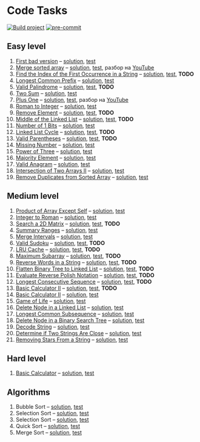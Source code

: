 # Code Tasks

[![Build project](https://github.com/IT-Enduro/code-tasks/actions/workflows/build.yml/badge.svg?branch=master)](https://github.com/IT-Enduro/code-tasks/actions/workflows/build.yml)
[![pre-commit](https://img.shields.io/badge/pre--commit-enabled-brightgreen?logo=pre-commit)](https://github.com/pre-commit/pre-commit)

[//]: # (@formatter:off)

## Easy level

1. [First bad version](https://leetcode.com/problems/first-bad-version/) – [solution](src/main/kotlin/ru/romanow/easy/FirstBadVersion.kt), [test](src/test/kotlin/ru/romanow/FirstBadVersionTest.kt)
2. [Merge sorted array](https://leetcode.com/problems/merge-sorted-array/) – [solution](src/main/kotlin/ru/romanow/easy/MergeSortedArrays.kt), [test](src/test/kotlin/ru/romanow/easy/MergeSortedArraysTest.kt), разбор на [YouTube](https://youtube.com/watch?v=qEHYFV0f6FQ)
3. [Find the Index of the First Occurrence in a String](https://leetcode.com/problems/find-the-index-of-the-first-occurrence-in-a-string/) – [solution](src/main/kotlin/ru/romanow/FirstOccurrenceInAString.kt), [test](src/test/kotlin/ru/romanow/easy/FirstOccurrenceInAStringTest.kt), **TODO**
4. [Longest Common Prefix](https://leetcode.com/problems/longest-common-prefix/) – [solution](src/main/kotlin/ru/romanow/easy/LongestCommonPrefix.kt), [test](src/test/kotlin/ru/romanow/easy/LongestCommonPrefixTest.kt)
5. [Valid Palindrome](https://leetcode.com/problems/valid-palindrome/) – [solution](src/main/kotlin/ru/romanow/easy/ValidPalindrome.kt), [test](src/test/kotlin/ru/romanow/easy/ValidPalindromeTest.kt), **TODO**
6. [Two Sum](https://leetcode.com/problems/two-sum/) – [solution](src/main/kotlin/ru/romanow/easy/TwoSum.kt), [test](src/test/kotlin/ru/romanow/easy/TwoSumTest.kt)
7. [Plus One](https://leetcode.com/problems/plus-one/) – [solution](src/main/kotlin/ru/romanow/easy/PlusOne.kt), [test](src/test/kotlin/ru/romanow/easy/PlusOneTest.kt), разбор на [YouTube](https://www.youtube.com/watch?v=tKVFK1kVzyI)
8. [Roman to Integer](https://leetcode.com/problems/roman-to-integer/) – [solution](src/main/kotlin/ru/romanow/easy/RomanToInteger.kt), [test](src/test/kotlin/ru/romanow/easy/RomanToIntegerTest.kt)
9. [Remove Element](https://leetcode.com/problems/remove-element/) – [solution](src/main/kotlin/ru/romanow/easy/RemoveElement.kt), [test](src/test/kotlin/ru/romanow/easy/RemoveElementTest.kt), **TODO**
10. [Middle of the Linked List](https://leetcode.com/problems/middle-of-the-linked-list/) – [solution](src/main/kotlin/ru/romanow/easy/MiddleOfTheLinkedList.kt), [test](src/test/kotlin/ru/romanow/easy/MiddleOfTheLinkedListTest.kt), **TODO**
11. [Number of 1 Bits](https://leetcode.com/problems/number-of-1-bits/) – [solution](src/main/kotlin/ru/romanow/easy/HammingWeight.kt), [test](src/test/kotlin/ru/romanow/easy/HammingWeightTest.kt)
12. [Linked List Cycle](https://leetcode.com/problems/linked-list-cycle/) – [solution](src/main/kotlin/ru/romanow/easy/LinkedListCycle.kt), [test](src/test/kotlin/ru/romanow/easy/LinkedListCycleTest.kt), **TODO**
13. [Valid Parentheses](https://leetcode.com/problems/valid-parentheses/) – [solution](src/main/kotlin/ru/romanow/easy/ValidParentheses.kt), [test](src/test/kotlin/ru/romanow/easy/ValidParenthesesTest.kt), **TODO**
14. [Missing Number](https://leetcode.com/problems/missing-number/) – [solution](src/main/kotlin/ru/romanow/easy/MissingNumber.kt), [test](src/test/kotlin/ru/romanow/easy/MissingNumberTest.kt)
15. [Power of Three](https://leetcode.com/problems/power-of-three/) – [solution](src/main/kotlin/ru/romanow/easy/PowerOfThree.kt), [test](src/test/kotlin/ru/romanow/easy/PowerOfThreeTest.kt)
16. [Majority Element](https://leetcode.com/problems/majority-element/) – [solution](src/main/kotlin/ru/romanow/easy/MajorityElement.kt), [test](src/test/kotlin/ru/romanow/easy/MajorityElementTest.kt)
17. [Valid Anagram](https://leetcode.com/problems/valid-anagram/) – [solution](src/main/kotlin/ru/romanow/easy/ValidAnagram.kt), [test](src/test/kotlin/ru/romanow/easy/ValidAnagramTest.kt)
18. [Intersection of Two Arrays II](https://leetcode.com/problems/intersection-of-two-arrays-ii/) – [solution](src/main/kotlin/ru/romanow/easy/IntersectionOfTwoArrays.kt), [test](src/test/kotlin/ru/romanow/easy/IntersectionOfTwoArraysTest.kt)
19. [Remove Duplicates from Sorted Array](https://leetcode.com/problems/remove-duplicates-from-sorted-array/) – [solution](src/main/kotlin/ru/romanow/easy/RemoveDuplicatesFromSortedArray.kt), [test](src/test/kotlin/ru/romanow/easy/RemoveDuplicatesFromSortedArrayTest.kt)

## Medium level

1. [Product of Array Except Self](https://leetcode.com/problems/product-of-array-except-self/) – [solution](src/main/kotlin/ru/romanow/medium/ProductOfArrayExceptSelf.kt), [test](src/test/kotlin/ru/romanow/medium/ProductOfArrayExceptSelfTest.kt)
2. [Integer to Roman](https://leetcode.com/problems/integer-to-roman/) – [solution](src/main/kotlin/ru/romanow/medium/IntegerToRoman.kt), [test](src/test/kotlin/ru/romanow/medium/IntegerToRomanTest.kt)
3. [Search a 2D Matrix](https://leetcode.com/problems/search-a-2d-matrix/) – [solution](src/main/kotlin/ru/romanow/medium/SearchIn2dMatrix.kt), [test](src/test/kotlin/ru/romanow/medium/SearchIn2dMatrixTest.kt), **TODO**
4. [Summary Ranges](https://leetcode.com/problems/summary-ranges/) – [solution](src/main/kotlin/ru/romanow/medium/SummaryRanges.kt), [test](src/test/kotlin/ru/romanow/medium/SummaryRangesTest.kt)
5. [Merge Intervals](https://leetcode.com/problems/merge-intervals/) – [solution](src/main/kotlin/ru/romanow/medium/MergeIntervals.kt), [test](src/test/kotlin/ru/romanow/medium/MergeIntervalsTest.kt)
6. [Valid Sudoku](https://leetcode.com/problems/valid-sudoku/) – [solution](src/main/kotlin/ru/romanow/medium/ValidSudoku.kt), [test](src/test/kotlin/ru/romanow/medium/ValidSudokuTest.kt), **TODO**
7. [LRU Cache](https://leetcode.com/problems/lru-cache/) – [solution](src/main/kotlin/ru/romanow/medium/LRUCache.kt), [test](src/test/kotlin/ru/romanow/medium/LRUCacheTest.kt), **TODO**
8. [Maximum Subarray](https://leetcode.com/problems/maximum-subarray/) – [solution](src/main/kotlin/ru/romanow/medium/MaximumSubarray.kt), [test](src/test/kotlin/ru/romanow/medium/MaximumSubarrayTest.kt), **TODO**
9. [Reverse Words in a String](https://leetcode.com/problems/reverse-words-in-a-string/) – [solution](src/main/kotlin/ru/romanow/medium/ReverseWordsInAString.kt), [test](src/test/kotlin/ru/romanow/medium/ReverseWordsInAStringTest.kt), **TODO**
10. [Flatten Binary Tree to Linked List](https://leetcode.com/problems/flatten-binary-tree-to-linked-list/) – [solution](src/main/kotlin/ru/romanow/medium/FlattenBinaryTreeToLinkedList.kt), [test](src/test/kotlin/ru/romanow/medium/FlattenBinaryTreeToLinkedListTest.kt), **TODO**
11. [Evaluate Reverse Polish Notation](https://leetcode.com/problems/evaluate-reverse-polish-notation/) – [solution](src/main/kotlin/ru/romanow/medium/EvaluateReversePolishNotation.kt), [test](src/test/kotlin/ru/romanow/medium/EvaluateReversePolishNotationTest.kt), **TODO**
12. [Longest Consecutive Sequence](https://leetcode.com/problems/longest-consecutive-sequence/) – [solution](src/main/kotlin/ru/romanow/medium/LongestConsecutiveSequence.kt), [test](src/test/kotlin/ru/romanow/medium/LongestConsecutiveSequenceTest.kt), **TODO**
13. [Basic Calculator II](https://leetcode.com/problems/basic-calculator-ii/) – [solution](src/main/kotlin/ru/romanow/medium/BasicCalculator.kt), [test](src/test/kotlin/ru/romanow/medium/BasicCalculatorTest.kt), **TODO**
14. [Basic Calculator II](https://leetcode.com/problems/implement-trie-prefix-tree/) – [solution](src/main/kotlin/ru/romanow/medium/PrefixTree.kt), [test](src/test/kotlin/ru/romanow/medium/PrefixTreeTest.kt)
15. [Game of Life](https://leetcode.com/problems/game-of-life/) – [solution](src/main/kotlin/ru/romanow/medium/GameOfLife.kt), [test](src/test/kotlin/ru/romanow/medium/GameOfLifeTest.kt)
16. [Delete Node in a Linked List](https://leetcode.com/problems/delete-node-in-a-linked-list/) – [solution](src/main/kotlin/ru/romanow/medium/DeleteNodeInALinkedList.kt), [test](src/test/kotlin/ru/romanow/medium/DeleteNodeInALinkedListTest.kt)
17. [Longest Common Subsequence](https://leetcode.com/problems/longest-common-subsequence/) – [solution](src/main/kotlin/ru/romanow/medium/LongestCommonSubsequence.kt), [test](src/test/kotlin/ru/romanow/medium/LongestCommonSubsequenceTest.kt)
18. [Delete Node in a Binary Search Tree](https://leetcode.com/problems/delete-node-in-a-bst/) – [solution](src/main/kotlin/ru/romanow/medium/DeleteNodeInABalancedSearchTree.kt), [test](src/test/kotlin/ru/romanow/medium/DeleteNodeInABalancedSearchTreeTest.kt)
19. [Decode String](https://leetcode.com/problems/decode-string/) – [solution](src/main/kotlin/ru/romanow/medium/DecodeString.kt), [test](src/test/kotlin/ru/romanow/medium/DecodeStringTest.kt)
20. [Determine if Two Strings Are Close](https://leetcode.com/problems/determine-if-two-strings-are-close/) – [solution](src/main/kotlin/ru/romanow/medium/DetermineIfTwoStringsAreClose.kt), [test](src/test/kotlin/ru/romanow/medium/DetermineIfTwoStringsAreCloseTest.kt)
21. [Removing Stars From a String](https://leetcode.com/problems/removing-stars-from-a-string/) – [solution](src/main/kotlin/ru/romanow/medium/RemovingStarsFromAString.kt), [test](src/test/kotlin/ru/romanow/medium/RemovingStarsFromAStringTest.kt)

## Hard level

1. [Basic Calculator](https://leetcode.com/problems/basic-calculator/) – [solution](src/main/kotlin/ru/romanow/hard/BasicCalculatorWithBrackets.kt), [test](src/test/kotlin/ru/romanow/hard/BasicCalculatorWithBracketsTest.kt)

## Algorithms

1. Bubble Sort – [solution](src/main/kotlin/ru/romanow/algorithms/BubbleSort.kt), [test](src/test/kotlin/ru/romanow/algorithms/BubbleSortTest.kt)
2. Selection Sort – [solution](src/main/kotlin/ru/romanow/algorithms/InsertionSort.kt), [test](src/test/kotlin/ru/romanow/algorithms/InsertionSortTest.kt)
3. Selection Sort – [solution](src/main/kotlin/ru/romanow/algorithms/SelectionSort.kt), [test](src/test/kotlin/ru/romanow/algorithms/SelectionSortTest.kt)
4. Quick Sort – [solution](src/main/kotlin/ru/romanow/algorithms/QuickSort.kt), [test](src/test/kotlin/ru/romanow/algorithms/QuickSortTest.kt)
5. Merge Sort – [solution](src/main/kotlin/ru/romanow/algorithms/MergeSort.kt), [test](src/test/kotlin/ru/romanow/algorithms/MergeSortTest.kt)

[//]: # (@formatter:on)

